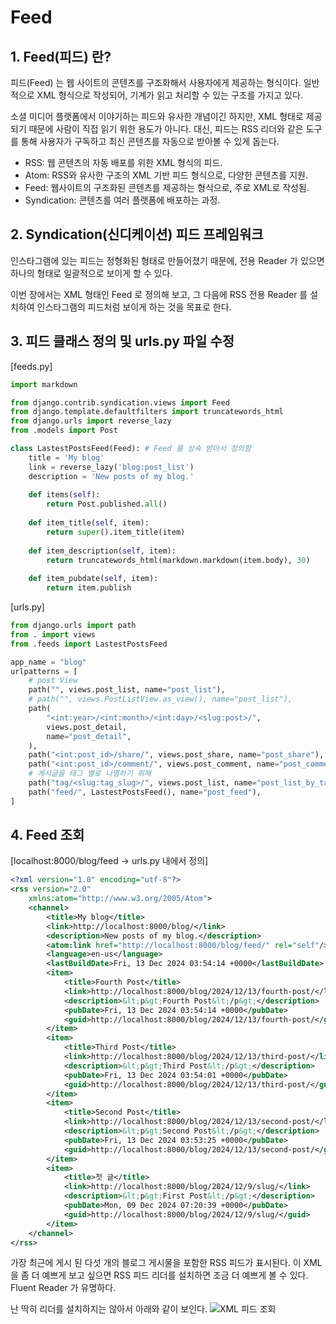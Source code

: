 # Feed

## 1. Feed(피드) 란?
피드(Feed) 는 웹 사이트의 콘텐츠를 구조화해서 사용자에게 제공하는 형식이다. 일반적으로 XML 형식으로 작성되어, 기계가 읽고 처리할 수 있는 구조를 가지고 있다.

소셜 미디어 플랫폼에서 이야기하는 피드와 유사한 개념이긴 하지만, XML 형태로 제공되기 때문에 사람이 직접 읽기 위한 용도가 아니다. 대신, 피드는 RSS 리더와 같은 도구를 통해 사용자가 구독하고 최신 콘텐츠를 자동으로 받아볼 수 있게 돕는다.

- RSS: 웹 콘텐츠의 자동 배포를 위한 XML 형식의 피드.
- Atom: RSS와 유사한 구조의 XML 기반 피드 형식으로, 다양한 콘텐츠를 지원.
- Feed: 웹사이트의 구조화된 콘텐츠를 제공하는 형식으로, 주로 XML로 작성됨.
- Syndication: 콘텐츠를 여러 플랫폼에 배포하는 과정.

## 2. Syndication(신디케이션) 피드 프레임워크
인스타그램에 있는 피드는 정형화된 형태로 만들어졌기 때문에, 전용 Reader 가 있으면 하나의 형태로 일괄적으로 보이게 할 수 있다.

이번 장에서는 XML 형태인 Feed 로 정의해 보고, 그 다음에 RSS 전용 Reader 를 설치하여 인스타그램의 피드처럼 보이게 하는 것을 목표로 한다.

## 3. 피드 클래스 정의 및 urls.py 파일 수정
[feeds.py]
```python
import markdown

from django.contrib.syndication.views import Feed
from django.template.defaultfilters import truncatewords_html
from django.urls import reverse_lazy
from .models import Post

class LastestPostsFeed(Feed): # Feed 를 상속 받아서 정의함
    title = 'My blog'
    link = reverse_lazy('blog:post_list')
    description = 'New posts of my blog.'
    
    def items(self):
        return Post.published.all()
    
    def item_title(self, item):
        return super().item_title(item)
    
    def item_description(self, item):
        return truncatewords_html(markdown.markdown(item.body), 30)
    
    def item_pubdate(self, item):
        return item.publish
```

[urls.py]
```python
from django.urls import path
from . import views
from .feeds import LastestPostsFeed

app_name = "blog"
urlpatterns = [
    # post View
    path("", views.post_list, name="post_list"),
    # path("", views.PostListView.as_view(), name="post_list"),
    path(
        "<int:year>/<int:month>/<int:day>/<slug:post>/",
        views.post_detail,
        name="post_detail",
    ),
    path("<int:post_id>/share/", views.post_share, name="post_share"),
    path("<int:post_id>/comment/", views.post_comment, name="post_comment"),
    # 게시글을 태그 별로 나열하기 위해
    path("tag/<slug:tag_slug>/", views.post_list, name="post_list_by_tag"),
    path("feed/", LastestPostsFeed(), name="post_feed"),
]
```

## 4. Feed 조회
[localhost:8000/blog/feed -> urls.py 내에서 정의]
```xml
<?xml version="1.0" encoding="utf-8"?>
<rss version="2.0"
	xmlns:atom="http://www.w3.org/2005/Atom">
	<channel>
		<title>My blog</title>
		<link>http://localhost:8000/blog/</link>
		<description>New posts of my blog.</description>
		<atom:link href="http://localhost:8000/blog/feed/" rel="self"/>
		<language>en-us</language>
		<lastBuildDate>Fri, 13 Dec 2024 03:54:14 +0000</lastBuildDate>
		<item>
			<title>Fourth Post</title>
			<link>http://localhost:8000/blog/2024/12/13/fourth-post/</link>
			<description>&lt;p&gt;Fourth Post&lt;/p&gt;</description>
			<pubDate>Fri, 13 Dec 2024 03:54:14 +0000</pubDate>
			<guid>http://localhost:8000/blog/2024/12/13/fourth-post/</guid>
		</item>
		<item>
			<title>Third Post</title>
			<link>http://localhost:8000/blog/2024/12/13/third-post/</link>
			<description>&lt;p&gt;Third Post&lt;/p&gt;</description>
			<pubDate>Fri, 13 Dec 2024 03:54:01 +0000</pubDate>
			<guid>http://localhost:8000/blog/2024/12/13/third-post/</guid>
		</item>
		<item>
			<title>Second Post</title>
			<link>http://localhost:8000/blog/2024/12/13/second-post/</link>
			<description>&lt;p&gt;Second Post&lt;/p&gt;</description>
			<pubDate>Fri, 13 Dec 2024 03:53:25 +0000</pubDate>
			<guid>http://localhost:8000/blog/2024/12/13/second-post/</guid>
		</item>
		<item>
			<title>첫 글</title>
			<link>http://localhost:8000/blog/2024/12/9/slug/</link>
			<description>&lt;p&gt;First Post&lt;/p&gt;</description>
			<pubDate>Mon, 09 Dec 2024 07:20:39 +0000</pubDate>
			<guid>http://localhost:8000/blog/2024/12/9/slug/</guid>
		</item>
	</channel>
</rss>
```

가장 최근에 게시 된 다섯 개의 블로그 게시물을 포함한 RSS 피드가 표시된다. 이 XML 을 좀 더 예쁘게 보고 싶으면 RSS 피드 리더를 설치하면 조금 더 예쁘게 볼 수 있다. Fluent Reader 가 유명하다.

난 딱히 리더를 설치하지는 않아서 아래와 같이 보인다.
![XML 피드 조회](../../../99_img/feeds.png)